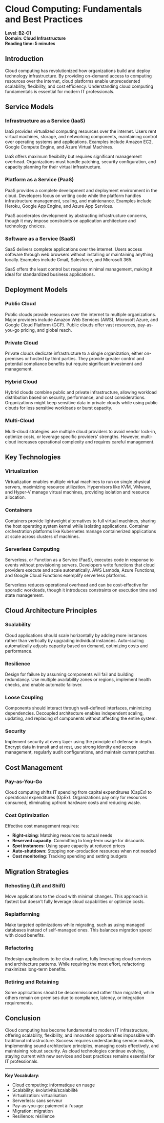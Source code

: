 # Cloud Computing: Fundamentals and Best Practices

**Level: B2-C1**  
**Domain: Cloud Infrastructure**  
**Reading time: 5 minutes**

## Introduction

Cloud computing has revolutionized how organizations build and deploy technology infrastructure. By providing on-demand access to computing resources over the internet, cloud platforms enable unprecedented scalability, flexibility, and cost efficiency. Understanding cloud computing fundamentals is essential for modern IT professionals.

## Service Models

### Infrastructure as a Service (IaaS)

IaaS provides virtualized computing resources over the internet. Users rent virtual machines, storage, and networking components, maintaining control over operating systems and applications. Examples include Amazon EC2, Google Compute Engine, and Azure Virtual Machines.

IaaS offers maximum flexibility but requires significant management overhead. Organizations must handle patching, security configuration, and capacity planning for their virtual infrastructure.

### Platform as a Service (PaaS)

PaaS provides a complete development and deployment environment in the cloud. Developers focus on writing code while the platform handles infrastructure management, scaling, and maintenance. Examples include Heroku, Google App Engine, and Azure App Services.

PaaS accelerates development by abstracting infrastructure concerns, though it may impose constraints on application architecture and technology choices.

### Software as a Service (SaaS)

SaaS delivers complete applications over the internet. Users access software through web browsers without installing or maintaining anything locally. Examples include Gmail, Salesforce, and Microsoft 365.

SaaS offers the least control but requires minimal management, making it ideal for standardized business applications.

## Deployment Models

### Public Cloud

Public clouds provide resources over the internet to multiple organizations. Major providers include Amazon Web Services (AWS), Microsoft Azure, and Google Cloud Platform (GCP). Public clouds offer vast resources, pay-as-you-go pricing, and global reach.

### Private Cloud

Private clouds dedicate infrastructure to a single organization, either on-premises or hosted by third parties. They provide greater control and potential compliance benefits but require significant investment and management.

### Hybrid Cloud

Hybrid clouds combine public and private infrastructure, allowing workload distribution based on security, performance, and cost considerations. Organizations might keep sensitive data in private clouds while using public clouds for less sensitive workloads or burst capacity.

### Multi-Cloud

Multi-cloud strategies use multiple cloud providers to avoid vendor lock-in, optimize costs, or leverage specific providers' strengths. However, multi-cloud increases operational complexity and requires careful management.

## Key Technologies

### Virtualization

Virtualization enables multiple virtual machines to run on single physical servers, maximizing resource utilization. Hypervisors like KVM, VMware, and Hyper-V manage virtual machines, providing isolation and resource allocation.

### Containers

Containers provide lightweight alternatives to full virtual machines, sharing the host operating system kernel while isolating applications. Container orchestration platforms like Kubernetes manage containerized applications at scale across clusters of machines.

### Serverless Computing

Serverless, or Function as a Service (FaaS), executes code in response to events without provisioning servers. Developers write functions that cloud providers execute and scale automatically. AWS Lambda, Azure Functions, and Google Cloud Functions exemplify serverless platforms.

Serverless reduces operational overhead and can be cost-effective for sporadic workloads, though it introduces constraints on execution time and state management.

## Cloud Architecture Principles

### Scalability

Cloud applications should scale horizontally by adding more instances rather than vertically by upgrading individual instances. Auto-scaling automatically adjusts capacity based on demand, optimizing costs and performance.

### Resilience

Design for failure by assuming components will fail and building redundancy. Use multiple availability zones or regions, implement health checks, and enable automatic failover.

### Loose Coupling

Components should interact through well-defined interfaces, minimizing dependencies. Decoupled architecture enables independent scaling, updating, and replacing of components without affecting the entire system.

### Security

Implement security at every layer using the principle of defense in depth. Encrypt data in transit and at rest, use strong identity and access management, regularly audit configurations, and maintain current patches.

## Cost Management

### Pay-as-You-Go

Cloud computing shifts IT spending from capital expenditures (CapEx) to operational expenditures (OpEx). Organizations pay only for resources consumed, eliminating upfront hardware costs and reducing waste.

### Cost Optimization

Effective cost management requires:
- **Right-sizing**: Matching resources to actual needs
- **Reserved capacity**: Committing to long-term usage for discounts
- **Spot instances**: Using spare capacity at reduced prices
- **Auto-shutdown**: Stopping non-production resources when not needed
- **Cost monitoring**: Tracking spending and setting budgets

## Migration Strategies

### Rehosting (Lift and Shift)

Move applications to the cloud with minimal changes. This approach is fastest but doesn't fully leverage cloud capabilities or optimize costs.

### Replatforming

Make targeted optimizations while migrating, such as using managed databases instead of self-managed ones. This balances migration speed with cloud benefits.

### Refactoring

Redesign applications to be cloud-native, fully leveraging cloud services and architecture patterns. While requiring the most effort, refactoring maximizes long-term benefits.

### Retiring and Retaining

Some applications should be decommissioned rather than migrated, while others remain on-premises due to compliance, latency, or integration requirements.

## Conclusion

Cloud computing has become fundamental to modern IT infrastructure, offering scalability, flexibility, and innovation opportunities impossible with traditional infrastructure. Success requires understanding service models, implementing sound architecture principles, managing costs effectively, and maintaining robust security. As cloud technologies continue evolving, staying current with new services and best practices remains essential for IT professionals.

---

**Key Vocabulary:**
- Cloud computing: informatique en nuage
- Scalability: évolutivité/scalabilité
- Virtualization: virtualisation
- Serverless: sans serveur
- Pay-as-you-go: paiement à l'usage
- Migration: migration
- Resilience: résilience

